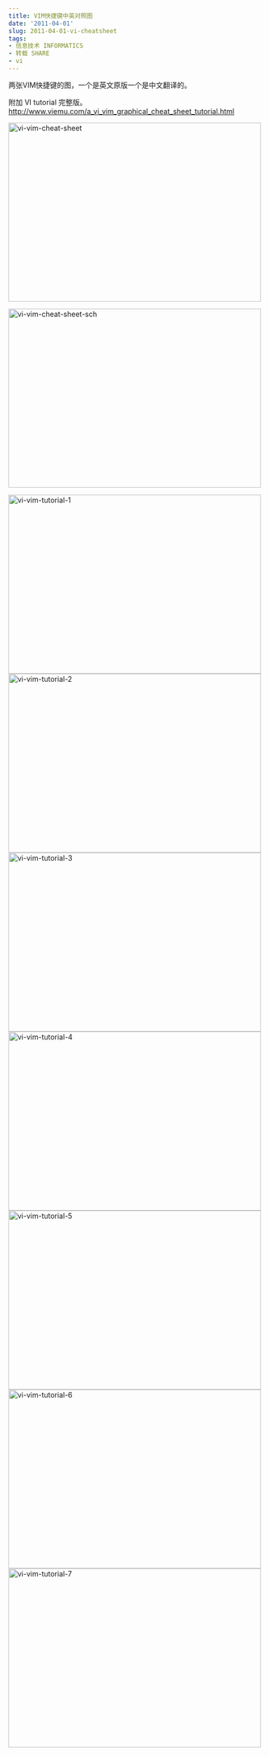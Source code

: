 ```yaml
---
title: VIM快捷键中英对照图
date: '2011-04-01'
slug: 2011-04-01-vi-cheatsheet
tags:
- 信息技术 INFORMATICS
- 转载 SHARE
- vi
---
```



两张VIM快捷键的图，一个是英文原版一个是中文翻译的。

附加 VI tutorial 完整版。  
<http://www.viemu.com/a_vi_vim_graphical_cheat_sheet_tutorial.html>

[<img src="https://cloudfs-spring.oss-cn-qingdao.aliyuncs.com/bio_spring_uploads/2011/04/vi-vim-cheat-sheet-500x354.gif" class="alignnone size-medium wp-image-680" sizes="(max-width: 500px) 100vw, 500px" srcset="https://cloudfs-spring.oss-cn-qingdao.aliyuncs.com/bio_spring_uploads/2011/04/vi-vim-cheat-sheet-500x354.gif 500w, https://cloudfs-spring.oss-cn-qingdao.aliyuncs.com/bio_spring_uploads/2011/04/vi-vim-cheat-sheet-1024x724.gif 1024w" width="500" height="354" alt="vi-vim-cheat-sheet" />](https://cloudfs-spring.oss-cn-qingdao.aliyuncs.com/bio_spring_uploads/2011/04/vi-vim-cheat-sheet.gif)

[<img src="https://cloudfs-spring.oss-cn-qingdao.aliyuncs.com/bio_spring_uploads/2011/04/vi-vim-cheat-sheet-sch-500x354.gif" class="alignnone size-medium wp-image-681" sizes="(max-width: 500px) 100vw, 500px" srcset="https://cloudfs-spring.oss-cn-qingdao.aliyuncs.com/bio_spring_uploads/2011/04/vi-vim-cheat-sheet-sch-500x354.gif 500w, https://cloudfs-spring.oss-cn-qingdao.aliyuncs.com/bio_spring_uploads/2011/04/vi-vim-cheat-sheet-sch-1024x724.gif 1024w" width="500" height="354" alt="vi-vim-cheat-sheet-sch" />](https://cloudfs-spring.oss-cn-qingdao.aliyuncs.com/bio_spring_uploads/2011/04/vi-vim-cheat-sheet-sch.gif)

[<img src="https://cloudfs-spring.oss-cn-qingdao.aliyuncs.com/bio_spring_uploads/2011/04/vi-vim-tutorial-1-500x354.gif" class="attachment-medium" width="500" height="354" alt="vi-vim-tutorial-1" />](https://cloudfs-spring.oss-cn-qingdao.aliyuncs.com/bio_spring_uploads/2011/04/vi-vim-tutorial-1.gif)  
[<img src="https://cloudfs-spring.oss-cn-qingdao.aliyuncs.com/bio_spring_uploads/2011/04/vi-vim-tutorial-2-500x354.gif" class="attachment-medium" width="500" height="354" alt="vi-vim-tutorial-2" />](https://cloudfs-spring.oss-cn-qingdao.aliyuncs.com/bio_spring_uploads/2011/04/vi-vim-tutorial-2.gif)  
[<img src="https://cloudfs-spring.oss-cn-qingdao.aliyuncs.com/bio_spring_uploads/2011/04/vi-vim-tutorial-3-500x354.gif" class="attachment-medium" width="500" height="354" alt="vi-vim-tutorial-3" />](https://cloudfs-spring.oss-cn-qingdao.aliyuncs.com/bio_spring_uploads/2011/04/vi-vim-tutorial-3.gif)  
[<img src="https://cloudfs-spring.oss-cn-qingdao.aliyuncs.com/bio_spring_uploads/2011/04/vi-vim-tutorial-4-500x354.gif" class="attachment-medium" width="500" height="354" alt="vi-vim-tutorial-4" />](https://cloudfs-spring.oss-cn-qingdao.aliyuncs.com/bio_spring_uploads/2011/04/vi-vim-tutorial-4.gif)  
[<img src="https://cloudfs-spring.oss-cn-qingdao.aliyuncs.com/bio_spring_uploads/2011/04/vi-vim-tutorial-5-500x354.gif" class="attachment-medium" width="500" height="354" alt="vi-vim-tutorial-5" />](https://cloudfs-spring.oss-cn-qingdao.aliyuncs.com/bio_spring_uploads/2011/04/vi-vim-tutorial-5.gif)  
[<img src="https://cloudfs-spring.oss-cn-qingdao.aliyuncs.com/bio_spring_uploads/2011/04/vi-vim-tutorial-6-500x354.gif" class="attachment-medium" width="500" height="354" alt="vi-vim-tutorial-6" />](https://cloudfs-spring.oss-cn-qingdao.aliyuncs.com/bio_spring_uploads/2011/04/vi-vim-tutorial-6.gif)  
[<img src="https://cloudfs-spring.oss-cn-qingdao.aliyuncs.com/bio_spring_uploads/2011/04/vi-vim-tutorial-7-500x354.gif" class="attachment-medium" width="500" height="354" alt="vi-vim-tutorial-7" />](https://cloudfs-spring.oss-cn-qingdao.aliyuncs.com/bio_spring_uploads/2011/04/vi-vim-tutorial-7.gif)

